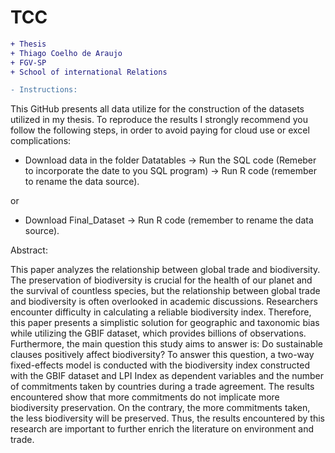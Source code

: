 # TCC

```diff
+ Thesis
+ Thiago Coelho de Araujo
+ FGV-SP
+ School of international Relations

- Instructions:
```
This GitHub presents all data utilize for the construction of the datasets utilized in my thesis. To reproduce the results I strongly recommend you follow the following steps, in order to avoid paying for cloud use or excel complications: 
- Download data in the folder Datatables -> Run the SQL code (Remeber to incorporate the date to you SQL program) -> Run R code (remember to rename the data source).

or

- Download Final_Dataset -> Run R code (remember to rename the data source).

  
Abstract:

This paper analyzes the relationship between global trade and biodiversity. The preservation of biodiversity is crucial for the health of our planet and the survival of countless species, but the relationship between global trade and biodiversity is often overlooked in academic discussions. Researchers encounter difficulty in calculating a reliable biodiversity index. Therefore, this paper presents a simplistic solution for geographic and taxonomic bias while utilizing the GBIF dataset, which provides billions of observations. Furthermore, the main question this study aims to answer is: Do sustainable clauses positively affect biodiversity? To answer this question, a two-way fixed-effects model is conducted with the biodiversity index constructed with the GBIF dataset and LPI Index as dependent variables and the number of commitments taken by countries during a trade agreement. The results encountered show that more commitments do not implicate more biodiversity preservation. On the contrary, the more commitments taken, the less biodiversity will be preserved. Thus, the results encountered by this research are important to further enrich the literature on environment and trade.

